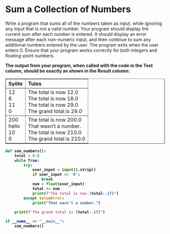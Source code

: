 # Sum a Collection of Numbers

Write a program that sums all of the numbers taken as input, while ignoring any input that is not a valid number.
Your program should display the current sum after each number is entered. It should display an error message after each non-numeric input, and then continue to sum any additional numbers entered by the user.  The program exits when the user enters 0. 
Ensure that your program works correctly for both integers and floating-point numbers.

<strong>The output from your program, when called with the code in the Test column, should be exactly as shown in the Result column:<strong>
<table border="1" style="border-collapse: collapse; text-align: left; width: 100%;">
  <thead>
    <tr>
      <th>Syöte</th>
      <th>Tulos</th>
    </tr>
  </thead>
  <tbody>
    <tr>
      <td>12<br>6<br>11<br>0</td>
      <td>
        The total is now 12.0<br>
        The total is now 18.0<br>
        The total is now 29.0<br>
        The grand total is 29.0
      </td>
    </tr>
    <tr>
      <td>200<br>hello<br>10<br>0</td>
      <td>
        The total is now 200.0<br>
        That wasn’t a number.<br>
        The total is now 210.0<br>
        The grand total is 210.0
      </td>
    </tr>
  </tbody>
</table>


````python
def sum_numbers():
    total = 0.0
    while True:
        try:
            user_input = input().strip()
            if user_input == '0':
                break
            num = float(user_input)
            total += num
            print(f"The total is now {total:.1f}")
        except ValueError:
            print("That wasn’t a number.")
    
    print(f"The grand total is {total:.1f}")

if __name__ == "__main__":
    sum_numbers()
````